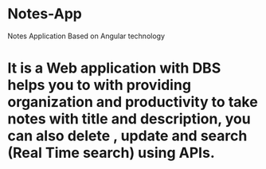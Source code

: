 # Notes-App
Notes Application Based on Angular technology
# It is a Web application with DBS helps you to with providing organization and productivity to take notes with title and description, you can also delete , update and search (Real Time search) using APIs.

